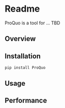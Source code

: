 # Readme

ProQuo is a tool for ... TBD

## Overview


## Installation
~~~
pip install ProQuo
~~~


## Usage

## Performance